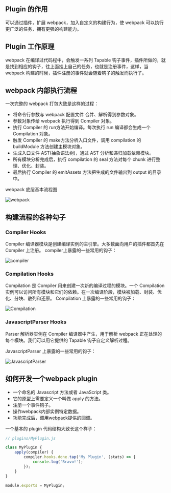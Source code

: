## Plugin 的作用

可以通过插件，扩展 webpack，加入自定义的构建行为，使 webpack 可以执行更广泛的任务，拥有更强的构建能力。

## Plugin 工作原理

webpack 在编译过代码程中，会触发一系列 Tapable 钩子事件，插件所做的，就是找到相应的钩子，往上面挂上自己的任务，也就是注册事件，这样，当 webpack 构建的时候，插件注册的事件就会随着钩子的触发而执行了。

## webpack 内部执行流程

一次完整的 webpack 打包大致是这样的过程：

* 将命令行参数与 webpack 配置文件 合并、解析得到参数对象。
* 参数对象传给 webpack 执行得到 Compiler 对象。
* 执行 Compiler 的 run方法开始编译。每次执行 run 编译都会生成一个 Compilation 对象。
* 触发 Compiler 的 make方法分析入口文件，调用 compilation 的 buildModule 方法创建主模块对象。
* 生成入口文件 AST(抽象语法树)，通过 AST 分析和递归加载依赖模块。
* 所有模块分析完成后，执行 compilation 的 seal 方法对每个 chunk 进行整理、优化、封装。
* 最后执行 Compiler 的 emitAssets 方法把生成的文件输出到 output 的目录中。

webpack 底层基本流程图

![webpack](https://gitee.com/littleblack520/markdown-assets/raw/master/img/20210708180912.png)

## 构建流程的各种勾子

### Compiler Hooks

Compiler 编译器模块是创建编译实例的主引擎。大多数面向用户的插件都首先在 Compiler 上注册。
compiler上暴露的一些常用的钩子：

![compiler](https://gitee.com/littleblack520/markdown-assets/raw/master/img/20210708181208.png)

### Compilation Hooks

Compilation 是 Compiler 用来创建一次新的编译过程的模块。一个 Compilation 实例可以访问所有模块和它们的依赖。在一次编译阶段，模块被加载、封装、优化、分块、散列和还原。
Compilation 上暴露的一些常用的钩子：

![Compilation](https://gitee.com/littleblack520/markdown-assets/raw/master/img/20210708181302.png)

### JavascriptParser Hooks

Parser 解析器实例在 Compiler 编译器中产生，用于解析 webpack 正在处理的每个模块。我们可以用它提供的 Tapable 钩子自定义解析过程。

JavascriptParser 上暴露的一些常用的钩子：

![JavascriptParser](https://gitee.com/littleblack520/markdown-assets/raw/master/img/20210708181351.png)

## 如何开发一个webpack plugin

* 一个命名的 Javascript 方法或者 JavaScript 类。
* 它的原型上需要定义一个叫做 apply 的方法。
* 注册一个事件钩子。
* 操作webpack内部实例特定数据。
* 功能完成后，调用webpack提供的回调。

一个基本的 plugin 代码结构大致长这个样子：

```javascript
// plugins/MyPlugin.js

class MyPlugin {
    apply(compiler) {
        compiler.hooks.done.tap('My Plugin', (stats) => {
            console.log('Bravo!');
        });
    }
}

module.exports = MyPlugin;
```
